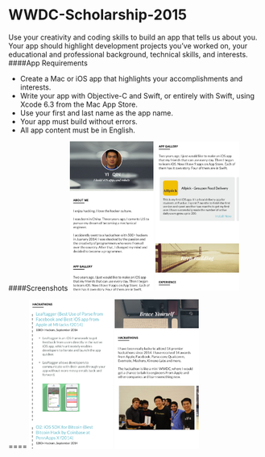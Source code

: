 # WWDC-Scholarship-2015
Use your creativity and coding skills to build an app that tells us about you. Your app should highlight
development projects you’ve worked on, your educational and professional background, technical
skills, and interests.
####App Requirements
- Create a Mac or iOS app that highlights your accomplishments and interests.
- Write your app with Objective-C and Swift, or entirely with Swift, using Xcode 6.3 from
 the Mac App Store.
- Use your first and last name as the app name.
- Your app must build without errors.
- All app content must be in English. 

####Screenshots
<img src="https://github.com/yiqin/WWDC-Scholarship-2015/blob/master/Screenshots/screenshot1.png" alt="app screenshot 2" width="33%"/>
<img src="https://github.com/yiqin/WWDC-Scholarship-2015/blob/master/Screenshots/screenshot2.png" alt="app screenshot 1" width="33%"/>


====
<img src="https://github.com/yiqin/WWDC-Scholarship-2015/blob/master/Screenshots/screenshot3.png" alt="app screenshot 1" width="33%"/>
<img src="https://github.com/yiqin/WWDC-Scholarship-2015/blob/master/Screenshots/screenshot4.png" alt="app screenshot 1" width="33%"/>



